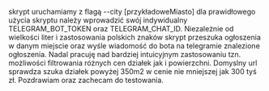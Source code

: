 skrypt uruchamiamy z flagą --city [przykładoweMiasto] 
dla prawidłowego użycia skryptu należy wprowadzić swój indywidualny TELEGRAM_BOT_TOKEN oraz TELEGRAM_CHAT_ID.
Niezależnie od wielkości liter i zastosowania polskich znaków skrypt przeszuka ogłoszenia w danym miejscie oraz wyśle wiadomość do bota na telegramie znalezione ogłoszenia.
Nadal pracuję nad bardziej intuicyjnym zastosowaniu tzn. możliwości filtrowania różnych cen działek jak i powierzchni. Domyslny url sprawdza szuka działek powyżej 350m2 w cenie nie mniejszej jak 300 tyś zł.
Pozdrawiam oraz zachecam do testowania. 
